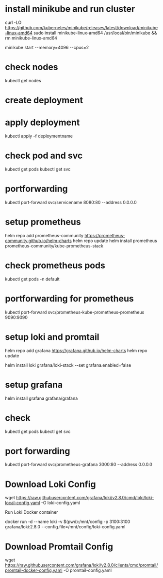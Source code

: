 # install minikube and run cluster

curl -LO https://github.com/kubernetes/minikube/releases/latest/download/minikube-linux-amd64
sudo install minikube-linux-amd64 /usr/local/bin/minikube && rm minikube-linux-amd64

minikube start --memory=4096 --cpus=2

# check nodes 

kubectl get nodes

# create deployment

# apply deployment 
kubectl apply -f deploymentname

# check pod and svc

kubectl get pods
kubectl get svc

# portforwarding 
kubectl port-forward svc/servicename 8080:80 --address 0.0.0.0

# setup prometheus
helm repo add prometheus-community https://prometheus-community.github.io/helm-charts
helm repo update
helm install prometheus prometheus-community/kube-prometheus-stack

# check prometheus pods
kubectl get pods -n default

# portforwarding for prometheus
kubectl port-forward svc/prometheus-kube-prometheus-prometheus 9090:9090

# setup loki and promtail
helm repo add grafana https://grafana.github.io/helm-charts
helm repo update

helm install loki grafana/loki-stack --set grafana.enabled=false

# setup grafana 
helm install grafana grafana/grafana

# check 
kubectl get pods
kubectl get svc

# port forwarding
kubectl port-forward svc/prometheus-grafana 3000:80 --address 0.0.0.0



# Download Loki Config


wget https://raw.githubusercontent.com/grafana/loki/v2.8.0/cmd/loki/loki-local-config.yaml -O loki-config.yaml

Run Loki Docker container

docker run -d --name loki -v $(pwd):/mnt/config -p 3100:3100 grafana/loki:2.8.0 --config.file=/mnt/config/loki-config.yaml

# Download Promtail Config

wget https://raw.githubusercontent.com/grafana/loki/v2.8.0/clients/cmd/promtail/promtail-docker-config.yaml -O promtail-config.yaml



